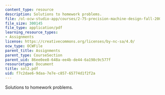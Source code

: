 ```yaml
---
content_type: resource
description: Solutions to homework problems.
file: /ol-ocw-studio-app/courses/2-75-precision-machine-design-fall-2001/f7c2dae69daa7e7ec85765774d1f2f2a_sol2.pdf
file_size: 300145
file_type: application/pdf
learning_resource_types:
- Assignments
license: https://creativecommons.org/licenses/by-nc-sa/4.0/
ocw_type: OCWFile
parent_title: Assignments
parent_type: CourseSection
parent_uid: 86ee0ee8-648a-ee4b-de44-6a198c9c577f
resourcetype: Document
title: sol2.pdf
uid: f7c2dae6-9daa-7e7e-c857-65774d1f2f2a
---
```

Solutions to homework problems.